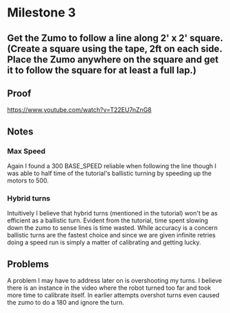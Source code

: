 # Milestone 3
## Get the Zumo to follow a line along 2' x 2' square. (Create a square using the tape, 2ft on each side. Place the Zumo anywhere on the square and get it to follow the square for at least a full lap.)

## Proof
https://www.youtube.com/watch?v=T22EU7nZnG8

## Notes
### Max Speed
Again I found a 300 BASE_SPEED reliable when following the line though I was able to half time of the tutorial's ballistic turning by speeding up the motors to 500.

### Hybrid turns
Intuitively I believe that hybrid turns (mentioned in the tutorial) won't be as efficient as a ballistic turn. Evident from the tutorial, time spent slowing down the zumo to sense lines is time wasted. While accuracy is a concern ballistic turns are the fastest choice and since we are given infinite retries doing a speed run is simply a matter of calibrating and getting lucky.

## Problems
A problem I may have to address later on is overshooting my turns. I believe there is an instance in the video where the robot turned too far and took more time to calibrate itself. In earlier attempts overshot turns even caused the zumo to do a 180 and ignore the turn.
